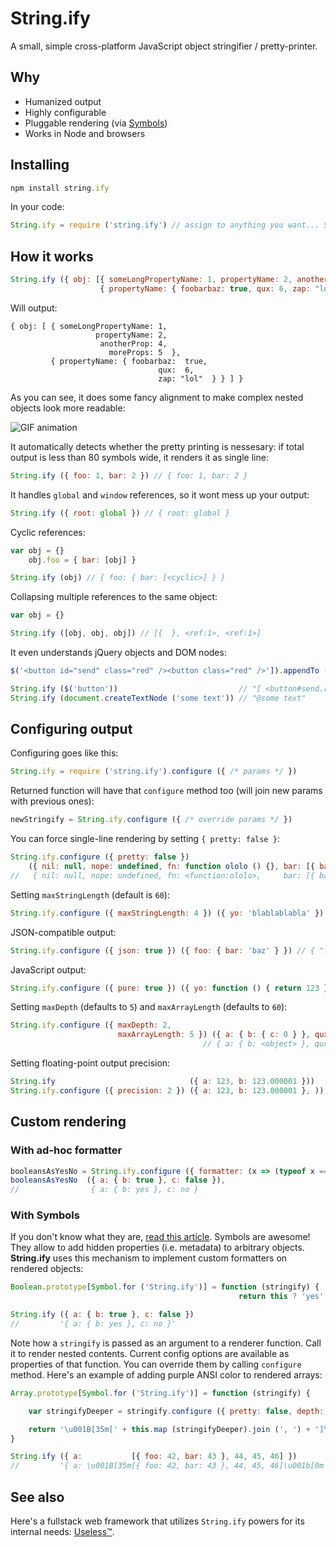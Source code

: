 # String.ify

A small, simple cross-platform JavaScript object stringifier / pretty-printer.

## Why

- Humanized output
- Highly configurable
- Pluggable rendering (via [Symbols](https://github.com/xpl/string.ify/blob/master/README.md#with-symbols))
- Works in Node and browsers

## Installing

```javascript
npm install string.ify
```

In your code:

```javascript
String.ify = require ('string.ify') // assign to anything you want... String.ify is here just for fun purposes
```

## How it works

```javascript
String.ify ({ obj: [{ someLongPropertyName: 1, propertyName: 2, anotherProp: 4, moreProps: 5 },
                    { propertyName: { foobarbaz: true, qux: 6, zap: "lol" } }] })
```

Will output:

```
{ obj: [ { someLongPropertyName: 1,
                   propertyName: 2,
                    anotherProp: 4,
                      moreProps: 5  },
         { propertyName: { foobarbaz:  true,
                                 qux:  6,
                                 zap: "lol"  } } ] }
```

As you can see, it does some fancy alignment to make complex nested objects look more readable:

![GIF animation](http://wtf.jpg.wtf/13/34/1470446586-13341a275886bd6be2af39e3c24f2f31.gif)

It automatically detects whether the pretty printing is nessesary: if total output is less than 80 symbols wide, it renders it as single line:

```javascript
String.ify ({ foo: 1, bar: 2 }) // { foo: 1, bar: 2 }
```

It handles `global` and `window` references, so it wont mess up your output:

```javascript
String.ify ({ root: global }) // { root: global }
```

Cyclic references:

```javascript
var obj = {}
    obj.foo = { bar: [obj] }

String.ify (obj) // { foo: { bar: [<cyclic>] } }
```

Collapsing multiple references to the same object:

```javascript
var obj = {}

String.ify ([obj, obj, obj]) // [{  }, <ref:1>, <ref:1>]
```

It even understands jQuery objects and DOM nodes:

```javascript
$('<button id="send" class="red" /><button class="red" />']).appendTo (document.body)

String.ify ($('button'))                           // "[ <button#send.red>, <button.blue> ]"
String.ify (document.createTextNode ('some text')) // "@some text"
```

## Configuring output

Configuring goes like this:

```javascript
String.ify = require ('string.ify').configure ({ /* params */ })
```

Returned function will have that `configure` method too (will join new params with previous ones):

```javascript
newStringify = String.ify.configure ({ /* override params */ })
```

You can force single-line rendering by setting `{ pretty: false }`:

```javascript
String.ify.configure ({ pretty: false })
    ({ nil: null, nope: undefined, fn: function ololo () {}, bar: [{ baz: "garply", qux: [1, 2, 3] }] })
//   { nil: null, nope: undefined, fn: <function:ololo>,     bar: [{ baz: "garply", qux: [1, 2, 3] }] }
```

Setting `maxStringLength` (default is `60`):

```javascript
String.ify.configure ({ maxStringLength: 4 }) ({ yo: 'blablablabla' }) // { yo: "bla…" }
```

JSON-compatible output:

```javascript
String.ify.configure ({ json: true }) ({ foo: { bar: 'baz' } }) // { "foo": { "bar": "baz" } }
```

JavaScript output:

```javascript
String.ify.configure ({ pure: true }) ({ yo: function () { return 123 } }) // { yo: function () { return 123 } }
```

Setting `maxDepth` (defaults to `5`) and `maxArrayLength` (defaults to `60`):

```javascript
String.ify.configure ({ maxDepth: 2,
                        maxArrayLength: 5 }) ({ a: { b: { c: 0 } }, qux: [1,2,3,4,5,6] }),
                                           // { a: { b: <object> }, qux: <array[6]> }
```

Setting floating-point output precision:

```javascript
String.ify                              ({ a: 123, b: 123.000001 }))   // { a: 123, b: 123.000001 }
String.ify.configure ({ precision: 2 }) ({ a: 123, b: 123.000001 }, )) // { a: 123, b: 123.00 }
```

## Custom rendering

### With ad-hoc formatter

```javascript
booleansAsYesNo = String.ify.configure ({ formatter: (x => (typeof x === 'boolean' ? (x ? 'yes' : 'no') : undefined)) })
booleansAsYesNo  ({ a: { b: true }, c: false }),
//                { a: { b: yes }, c: no }
```

### With Symbols

If you don't know what they are, [read this article](http://blog.keithcirkel.co.uk/metaprogramming-in-es6-symbols/). Symbols are awesome! They allow to add hidden properties (i.e. metadata) to arbitrary objects. **String.ify** uses this mechanism to implement custom formatters on rendered objects:

```javascript
Boolean.prototype[Symbol.for ('String.ify')] = function (stringify) {
                                                   return this ? 'yes' : 'no' }

String.ify ({ a: { b: true }, c: false })
//         '{ a: { b: yes }, c: no }'
```

Note how a `stringify` is passed as an argument to a renderer function. Call it to render nested contents. Current config options are available as properties of that function. You can override them by calling `configure` method. Here's an example of adding purple ANSI color to rendered arrays:

```javascript
Array.prototype[Symbol.for ('String.ify')] = function (stringify) {

    var stringifyDeeper = stringify.configure ({ pretty: false, depth: stringify.depth + 1 })

    return '\u001B[35m[' + this.map (stringifyDeeper).join (', ') + ']\u001b[0m'
}

String.ify ({ a:           [{ foo: 42, bar: 43 }, 44, 45, 46] })
//         '{ a: \u001B[35m[{ foo: 42, bar: 43 }, 44, 45, 46]\u001b[0m }')
```

## See also

Here's a fullstack web framework that utilizes `String.ify` powers for its internal needs: [Useless™](https://github.com/xpl/useless).
